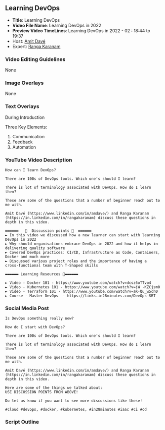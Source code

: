 ##  Learning DevOps

- **Title**: Learning DevOps
- **Video File Name**: Learning DevOps in 2022
- **Preview Video TimeLines**: Learning DevOps in 2022 - 02 : 18:44 to 19:37
- Host: [Amit Davé](https://www.linkedin.com/in/amdave/)
- Expert: [Ranga Karanam](https://in.linkedin.com/in/rangakaranam)

### Video Editing Guidelines

None

### Image Overlays

None

### Text Overlays

During Introduction

Three Key Elements:
1. Communication
2. Feedback
3. Automation


### YouTube Video Description


```
How can I learn DevOps?

There are 100s of DevOps tools. Which one's should I learn?

There is lot of terminology associated with DevOps. How do I learn them?

These are some of the questions that a number of beginner reach out to me with.

Amit Davé (https://www.linkedin.com/in/amdave/) and Ranga Karanam (https://in.linkedin.com/in/rangakaranam) discuss these questions in depth in this video.

▬▬▬▬▬▬   💎  Discussion points 💎  ▬▬▬▬▬▬ 
► In this video we discussed how a new learner can start with learning DevOps in 2022
► Why should organisations embrace DevOps in 2022 and how it helps in delivering quality software
► Covered DevOps practices: CI/CD, Infrastructure as Code, Containers, Docker and much more 
► Discussed various project roles and the importance of having a cross-functional team with T-Shaped skills 

▬▬▬▬▬▬ Learning Resources 🔗▬▬▬▬▬▬ 

► Video - Docker 101 - https://www.youtube.com/watch?v=dcsz6oTTvo4
► Video - Kubernetes 101 - https://www.youtube.com/watch?v=jW_-KZCjsm0
► Video - Terraform 101 - https://www.youtube.com/watch?v=aK-Qu_w5ch0
► Course - Master DevOps  - https://links.in28minutes.com/DevOps-SBT
```


### Social Media Post

```
Is DevOps something really new?  

How do I start with DevOps?

There are 100s of DevOps tools. Which one's should I learn?

There is lot of terminology associated with DevOps. How do I learn them?

These are some of the questions that a number of beginner reach out to me with.

Amit Davé (https://www.linkedin.com/in/amdave/) and Ranga Karanam (https://in.linkedin.com/in/rangakaranam) discuss these questions in depth in this video.

Here are some of the things we talked about:
USE DISCUSSION POINTS FROM ABOVE!

Do let us know if you want to see more discussions like these!

#cloud #devops, #docker, #kubernetes, #in28minutes #iaac #ci #cd
```

### Script Outline

```
```